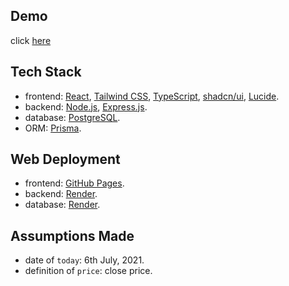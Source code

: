 ## Demo
click [here](https://gsaple.github.io/crypto/)

## Tech Stack
- frontend: [React](https://react.dev/), [Tailwind CSS](https://tailwindcss.com/), [TypeScript](https://www.typescriptlang.org/), [shadcn/ui](https://ui.shadcn.com/), [Lucide](https://lucide.dev/).
- backend: [Node.js](https://nodejs.org/en/), [Express.js](https://expressjs.com/).
- database: [PostgreSQL](https://www.postgresql.org/).
- ORM: [Prisma](https://www.prisma.io).

## Web Deployment
- frontend: [GitHub Pages](https://pages.github.com/).
- backend: [Render](https://render.com/).
- database: [Render](https://render.com/).

## Assumptions Made
- date of `today`: 6th July, 2021.
- definition of `price`: close price.
